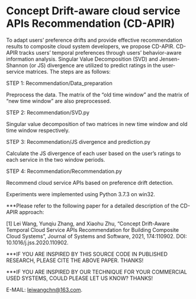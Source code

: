# Concept Drift-aware cloud service APIs Recommendation (CD-APIR)

To adapt users’ preference drifts and provide effective recommendation results to composite cloud system developers, we propose CD-APIR. CD-APIR tracks users’ temporal preferences through users’ behavior-aware information analysis. Singular Value Decomposition (SVD) and Jensen-Shannon (or JS) divergence are utilized to predict ratings in the user-service matrices. The steps are as follows:

STEP 1: Recommendation/Data_preparation

Preprocess the data. The matrix of the “old time window” and the matrix of “new time window” are also preprocessed.

STEP 2: Recommendation/SVD.py

Singular value decomposition of two matrices in new time window and old time window respectively.

STEP 3: Recommendation/JS divergence and prediction.py

Calculate the JS divergence of each user based on the user’s ratings to each service in the two window periods.

STEP 4: Recommendation/Recommendation.py

Recommend cloud service APIs based on preference drift detection.

Experiments were implemented using Python 3.7.3 on win32.


***Please refer to the following paper for a detailed description of the CD-APIR approach:

[1] Lei Wang, Yunqiu Zhang, and Xiaohu Zhu, “Concept Drift-Aware Temporal Cloud Service APIs Recommendation for Building Composite Cloud Systems”, Journal of Systems and Software, 2021, 174:110902. DOI: 10.1016/j.jss.2020.110902.

***IF YOU ARE INSPIRED BY THIS SOURCE CODE IN PUBLISHED RESEARCH, PLEASE CITE THE ABOVE PAPER. THANKS!

***IF YOU ARE INSPIRED BY OUR TECHNIQUE FOR YOUR COMMERCIAL USED SYSTEMS, COULD PLEASE LET US KNOW? THANKS!

E-MAIL: leiwangchn@163.com.
